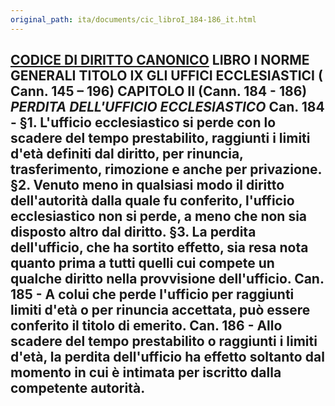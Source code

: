 ```yaml
---
original_path: ita/documents/cic_libroI_184-186_it.html
---
```


**[CODICE DI DIRITTO CANONICO](../../cic_index_it.html)** LIBRO I **NORME GENERALI** TITOLO IX **GLI UFFICI ECCLESIASTICI** **( Cann. 145 – 196)** CAPITOLO II (Cann. 184 - 186) _PERDITA DELL'UFFICIO ECCLESIASTICO_ Can. 184 - §1. L'ufficio ecclesiastico si perde con lo scadere del tempo prestabilito, raggiunti i limiti d'età definiti dal diritto, per rinuncia, trasferimento, rimozione e anche per privazione. §2. Venuto meno in qualsiasi modo il diritto dell'autorità dalla quale fu conferito, l'ufficio ecclesiastico non si perde, a meno che non sia disposto altro dal diritto. §3. La perdita dell'ufficio, che ha sortito effetto, sia resa nota quanto prima a tutti quelli cui compete un qualche diritto nella provvisione dell'ufficio. Can. 185 - A colui che perde l'ufficio per raggiunti limiti d'età o per rinuncia accettata, può essere conferito il titolo di emerito. Can. 186 - Allo scadere del tempo prestabilito o raggiunti i limiti d'età, la perdita dell'ufficio ha effetto soltanto dal momento in cui è intimata per iscritto dalla competente autorità.  
---